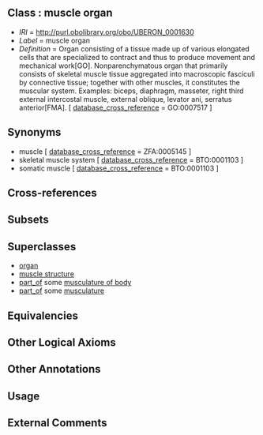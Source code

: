 
## Class : muscle organ

 * *IRI* = http://purl.obolibrary.org/obo/UBERON_0001630
 * *Label* = muscle organ
 * *Definition* = Organ consisting of a tissue made up of various elongated cells that are specialized to contract and thus to produce movement and mechanical work[GO]. Nonparenchymatous organ that primarily consists of skeletal muscle tissue aggregated into macroscopic fasciculi by connective tissue; together with other muscles, it constitutes the muscular system. Examples: biceps, diaphragm, masseter, right third external intercostal muscle, external oblique, levator ani, serratus anterior[FMA]. [ [database_cross_reference](../../ef/oboInOwl#hasDbXref.md) = GO:0007517 ]

## Synonyms

 * muscle [ [database_cross_reference](../../ef/oboInOwl#hasDbXref.md) = ZFA:0005145 ]
 * skeletal muscle system [ [database_cross_reference](../../ef/oboInOwl#hasDbXref.md) = BTO:0001103 ]
 * somatic muscle [ [database_cross_reference](../../ef/oboInOwl#hasDbXref.md) = BTO:0001103 ]

## Cross-references


## Subsets


## Superclasses

 * [organ](../../UBERON/62/UBERON_0000062.md)
 * [muscle structure](../../UBERON/90/UBERON_0005090.md)
 * [part_of](../../BFO/50/BFO_0000050.md) some [musculature of body](../../UBERON/83/UBERON_0000383.md)
 * [part_of](../../BFO/50/BFO_0000050.md) some [musculature](../../UBERON/15/UBERON_0001015.md)

## Equivalencies


## Other Logical Axioms


## Other Annotations


## Usage


## External Comments

